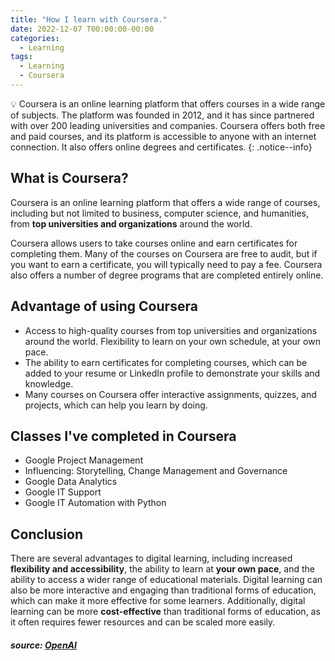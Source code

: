 ```yaml
---
title: "How I learn with Coursera."
date: 2022-12-07 T00:00:00-00:00
categories:
  - Learning
tags:
  - Learning
  - Coursera
---
```


💡  Coursera is an online learning platform that offers courses in a wide range of subjects. The platform was founded in 2012, and it has since partnered with over 200 leading universities and companies. Coursera offers both free and paid courses, and its platform is accessible to anyone with an internet connection. It also offers online degrees and certificates.
{: .notice--info}

## What is Coursera?

Coursera is an online learning platform that offers a wide range of courses, including but not limited to business, computer science, and humanities, from **top universities and organizations** around the world. 

Coursera allows users to take courses online and earn certificates for completing them. Many of the courses on Coursera are free to audit, but if you want to earn a certificate, you will typically need to pay a fee. Coursera also offers a number of degree programs that are completed entirely online.

## Advantage of using Coursera

- Access to high-quality courses from top universities and organizations around the world.
Flexibility to learn on your own schedule, at your own pace.
- The ability to earn certificates for completing courses, which can be added to your resume or LinkedIn profile to demonstrate your skills and knowledge.
- Many courses on Coursera offer interactive assignments, quizzes, and projects, which can help you learn by doing.

## Classes I've completed in Coursera
- Google Project Management
- Influencing: Storytelling, Change Management and Governance
- Google Data Analytics
- Google IT Support
- Google IT Automation with Python

## Conclusion
There are several advantages to digital learning, including increased **flexibility and accessibility**, the ability to learn at **your own pace**, and the ability to access a wider range of educational materials. Digital learning can also be more interactive and engaging than traditional forms of education, which can make it more effective for some learners. Additionally, digital learning can be more **cost-effective** than traditional forms of education, as it often requires fewer resources and can be scaled more easily.

##### source: [OpenAI](https://openai.com/)










